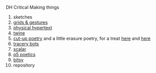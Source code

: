 DH Critical Making things

1. sketches
2. [grids & gestures](https://relizabur.github.io/secondtry/gridsgestures.jpg) 
3. [physical hypertext](https://relizabur.github.io/secondtry/hypertext.jpg)
4. [twine](https://relizabur.github.io/secondtry/whatIfWeMetAtSorellina)
5. [cut-up poetry](https://relizabur.github.io/secondtry/smallcutuppoetry.jpg) and a little erasure poetry, for a treat [here](https://relizabur.github.io/secondtry/erasure1.jpg) and [here](https://relizabur.github.io/secondtry/erasure2.jpg)
6. [tracery bots](https://botsin.space/@rachelbot)  
7. [scalar](https://scalar.usc.edu/works/a-new-tree-biology/index) 
8. [p5 poetics](https://relizabur.github.io/secondtry/P5Cioran)
9. [bitsy](https://relizabur.github.io/secondtry/bitsyTrueColour)
10. repository
